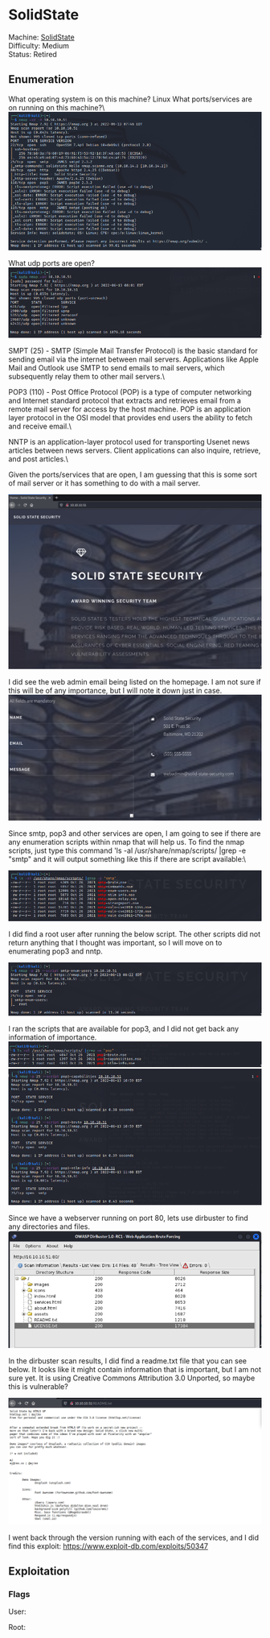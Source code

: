 # SolidState

Machine: [SolidState](https://app.hackthebox.com/machines/85)\
Difficulty: Medium\
Status: Retired



## Enumeration

What operating system is on this machine? Linux
What ports/services are on running on this machine?\ 
![Results!](screenshots/1.png)

What udp ports are open?\
![Results!](screenshots/2.png)

SMPT (25) - SMTP (Simple Mail Transfer Protocol) is the basic standard for sending email via the internet between mail servers. Applications like Apple Mail and Outlook use SMTP to send emails to mail servers, which subsequently relay them to other mail servers.\

POP3 (110) - Post Office Protocol (POP) is a type of computer networking and Internet standard protocol that extracts and retrieves email from a remote mail server for access by the host machine. POP is an application layer protocol in the OSI model that provides end users the ability to fetch and receive email.\

NNTP is an application-layer protocol used for transporting Usenet news articles between news servers. Client applications can also inquire, retrieve, and post articles.\


Given the ports/services that are open, I am guessing that this is some sort of mail server or it has something to do with a mail server.  


![Results!](screenshots/3.png)



I did see the web admin email being listed on the homepage. I am not sure if this will be of any importance, but I will note it down just in case.\
![Results!](screenshots/4.png)

Since smtp, pop3 and other services are open, I am going to see if there are any enumeration scripts within nmap that will help us.  To find the nmap scripts, just type this command 'ls -al /usr/share/nmap/scripts/ |grep -e "smtp" and it will output something like this if there are script available:\

![Results!](screenshots/5.png)

I did find a root user after running the below script. The other scripts did not return anything that I thought was important, so I will move on to enumerating pop3 and nntp.

![Results!](screenshots/6.png)


I ran the scripts that are available for pop3, and I did not get back any information of importance.
![Results!](screenshots/7.png)\
![Results!](screenshots/8.png)


Since we have a webserver running on port 80, lets use dirbuster to find any directories and files.
![Results!](screenshots/9.png)


In the dirbuster scan results, I did find a readme.txt file that you can see below. It looks like it might contain information that is important, but I am not sure yet.  It is using Creative Commons Attribution 3.0 Unported, so maybe this is vulnerable?

![Results!](screenshots/10.png)



I went back through the version running with each of the services, and I did find this exploit: https://www.exploit-db.com/exploits/50347


## Exploitation







### Flags
User:


Root: 



